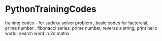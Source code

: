 # PythonTrainingCodes
training codes - for sudoku solver problem , basic codes for factoraial, prime number , fibonacci series, prime number,
reverse a string, print hello world, search word in 2d matrix
